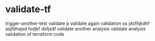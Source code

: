# validate-tf

trigger-another-test
validate p
validate again
validation us
jdsfhjkdhf
asjfdhajsd
fsdjkf
dsfjsdf
validate another analysis
validate analysis
validation of terraform code
